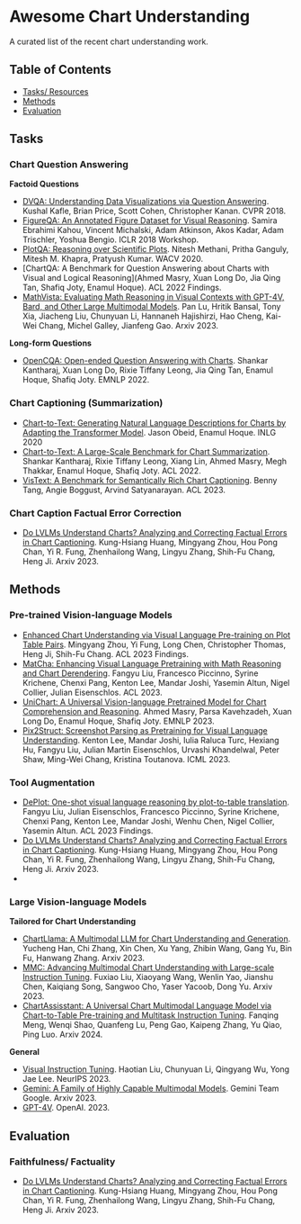 # Awesome Chart Understanding
A curated list of the recent chart understanding work.


## Table of Contents 
*  [Tasks/ Resources](#tasks)
*  [Methods](#methods)
*  [Evaluation](#evaluation)


## Tasks

### Chart Question Answering 

**Factoid Questions**

- [DVQA: Understanding Data Visualizations via Question Answering](https://openaccess.thecvf.com/content_cvpr_2018/papers/Kafle_DVQA_Understanding_Data_CVPR_2018_paper.pdf). Kushal Kafle, Brian Price, Scott Cohen, Christopher Kanan. CVPR 2018.
- [FigureQA: An Annotated Figure Dataset for Visual Reasoning](https://arxiv.org/abs/1710.07300). Samira Ebrahimi Kahou, Vincent Michalski, Adam Atkinson, Akos Kadar, Adam Trischler, Yoshua Bengio. ICLR 2018 Workshop. 
- [PlotQA: Reasoning over Scientific Plots](https://arxiv.org/abs/1909.00997). Nitesh Methani, Pritha Ganguly, Mitesh M. Khapra, Pratyush Kumar. WACV 2020.
- [ChartQA: A Benchmark for Question Answering about Charts with Visual and Logical Reasoning](Ahmed Masry, Xuan Long Do, Jia Qing Tan, Shafiq Joty, Enamul Hoque). ACL 2022 Findings.
- [MathVista: Evaluating Math Reasoning in Visual Contexts with GPT-4V, Bard, and Other Large Multimodal Models](https://arxiv.org/abs/2310.02255). Pan Lu, Hritik Bansal, Tony Xia, Jiacheng Liu, Chunyuan Li, Hannaneh Hajishirzi, Hao Cheng, Kai-Wei Chang, Michel Galley, Jianfeng Gao. Arxiv 2023.

**Long-form Questions**  

- [OpenCQA: Open-ended Question Answering with Charts](https://aclanthology.org/2022.emnlp-main.811/). Shankar Kantharaj, Xuan Long Do, Rixie Tiffany Leong, Jia Qing Tan, Enamul Hoque, Shafiq Joty. EMNLP 2022.

### Chart Captioning (Summarization)

- [Chart-to-Text: Generating Natural Language Descriptions for Charts by Adapting the Transformer Model](https://aclanthology.org/2020.inlg-1.20/). Jason Obeid, Enamul Hoque. INLG 2020
- [Chart-to-Text: A Large-Scale Benchmark for Chart Summarization](https://aclanthology.org/2022.acl-long.277/). Shankar Kantharaj, Rixie Tiffany Leong, Xiang Lin, Ahmed Masry, Megh Thakkar, Enamul Hoque, Shafiq Joty. ACL 2022.
- [VisText: A Benchmark for Semantically Rich Chart Captioning](https://aclanthology.org/2023.acl-long.401/). Benny Tang, Angie Boggust, Arvind Satyanarayan. ACL 2023.

### Chart Caption Factual Error Correction

- [Do LVLMs Understand Charts? Analyzing and Correcting Factual Errors in Chart Captioning](https://arxiv.org/abs/2312.10160). Kung-Hsiang Huang, Mingyang Zhou, Hou Pong Chan, Yi R. Fung, Zhenhailong Wang, Lingyu Zhang, Shih-Fu Chang, Heng Ji. Arxiv 2023.

## Methods

### Pre-trained Vision-language Models

- [Enhanced Chart Understanding via Visual Language Pre-training on Plot Table Pairs](https://aclanthology.org/2023.findings-acl.85/). Mingyang Zhou, Yi Fung, Long Chen, Christopher Thomas, Heng Ji, Shih-Fu Chang. ACL 2023 Findings.
- [MatCha: Enhancing Visual Language Pretraining with Math Reasoning and Chart Derendering](https://aclanthology.org/2023.acl-long.714/). Fangyu Liu, Francesco Piccinno, Syrine Krichene, Chenxi Pang, Kenton Lee, Mandar Joshi, Yasemin Altun, Nigel Collier, Julian Eisenschlos. ACL 2023.
- [UniChart: A Universal Vision-language Pretrained Model for Chart Comprehension and Reasoning](https://aclanthology.org/2023.emnlp-main.906/). Ahmed Masry, Parsa Kavehzadeh, Xuan Long Do, Enamul Hoque, Shafiq Joty. EMNLP 2023.
- [Pix2Struct: Screenshot Parsing as Pretraining for Visual Language Understanding](https://proceedings.mlr.press/v202/lee23g/lee23g.pdf). Kenton Lee, Mandar Joshi, Iulia Raluca Turc, Hexiang Hu, Fangyu Liu, Julian Martin Eisenschlos, Urvashi Khandelwal, Peter Shaw, Ming-Wei Chang, Kristina Toutanova. ICML 2023.

### Tool Augmentation
- [DePlot: One-shot visual language reasoning by plot-to-table translation](https://aclanthology.org/2023.findings-acl.660/). Fangyu Liu, Julian Eisenschlos, Francesco Piccinno, Syrine Krichene, Chenxi Pang, Kenton Lee, Mandar Joshi, Wenhu Chen, Nigel Collier, Yasemin Altun. ACL 2023 Findings.
- [Do LVLMs Understand Charts? Analyzing and Correcting Factual Errors in Chart Captioning](https://arxiv.org/abs/2312.10160). Kung-Hsiang Huang, Mingyang Zhou, Hou Pong Chan, Yi R. Fung, Zhenhailong Wang, Lingyu Zhang, Shih-Fu Chang, Heng Ji. Arxiv 2023.
- 


### Large Vision-language Models 

**Tailored for Chart Understanding** 
- [ChartLlama: A Multimodal LLM for Chart Understanding and Generation](https://arxiv.org/abs/2311.16483). Yucheng Han, Chi Zhang, Xin Chen, Xu Yang, Zhibin Wang, Gang Yu, Bin Fu, Hanwang Zhang. Arxiv 2023.
- [MMC: Advancing Multimodal Chart Understanding with Large-scale Instruction Tuning](https://arxiv.org/abs/2311.10774). Fuxiao Liu, Xiaoyang Wang, Wenlin Yao, Jianshu Chen, Kaiqiang Song, Sangwoo Cho, Yaser Yacoob, Dong Yu. Arxiv 2023.
- [ChartAssisstant: A Universal Chart Multimodal Language Model via Chart-to-Table Pre-training and Multitask Instruction Tuning](https://arxiv.org/abs/2401.02384). Fanqing Meng, Wenqi Shao, Quanfeng Lu, Peng Gao, Kaipeng Zhang, Yu Qiao, Ping Luo. Arxiv 2024.

**General**

- [Visual Instruction Tuning](https://arxiv.org/abs/2304.08485). Haotian Liu, Chunyuan Li, Qingyang Wu, Yong Jae Lee. NeurIPS 2023.
- [Gemini: A Family of Highly Capable Multimodal Models](https://arxiv.org/abs/2312.11805). Gemini Team Google. Arxiv 2023.
- [GPT-4V](https://openai.com/research/gpt-4v-system-card). OpenAI. 2023.


## Evaluation

### Faithfulness/ Factuality

- [Do LVLMs Understand Charts? Analyzing and Correcting Factual Errors in Chart Captioning](https://arxiv.org/abs/2312.10160). Kung-Hsiang Huang, Mingyang Zhou, Hou Pong Chan, Yi R. Fung, Zhenhailong Wang, Lingyu Zhang, Shih-Fu Chang, Heng Ji. Arxiv 2023.

